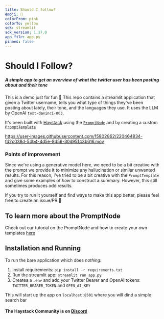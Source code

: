 ```yaml
---
title: Should I follow?
emoji: 🦄
colorFrom: pink
colorTo: yellow
sdk: streamlit
sdk_version: 1.17.0
app_file: app.py
pinned: false
---
```



# Should I Follow?

##### A simple app to get an overview of what the twitter user has been posting about and their tone

This is a demo just for fun 🥳
This repo contains a streamlit application that given a Twitter username, tells you what type of things they've been posting about lately, their tone, and the languages they use. It uses the LLM by OpenAI `text-davinci-003`.

It's been built with [Haystack](https://haystack.deepset.ai) using the [`PromptNode`](https://docs.haystack.deepset.ai/docs/prompt_node) and by creating a custom [`PromptTemplate`](https://docs.haystack.deepset.ai/docs/prompt_node#templates)

https://user-images.githubusercontent.com/15802862/220464834-f42c038d-54b4-4d5e-8d59-30d95143b616.mov


### Points of improvement

Since we're using a generative model here, we need to be a bit creative with the prompt we provide it to minimize any hallucination or similar unwanted results. For this reason, I've tried to be a bit creative with the `PromptTemplate` and give some examples of _how_ to construct a summary. However, this still sometimes produces odd results.

If you try to run it yourself and find ways to make this app better, please feel free to create an issue/PR 🙌

## To learn more about the PromptNode

Check out our tutorial on the PromptNode and how to create your own templates [here](https://haystack.deepset.ai/tutorials/21_customizing_promptnode)

## Installation and Running
To run the bare application which does _nothing_:
1. Install requirements:
`pip install -r requirements.txt`
2. Run the streamlit app:
`streamlit run app.py`
3. Createa a `.env` and add your Twitter Bearer and OpenAI tokens:
`TWITTER_BEARER_TOKEN` and `OPEN_AI_KEY`

This will start up the app on `localhost:8501` where you will dind a simple search bar

#### The Haystack Community is on [Discord](https://discord.com/invite/VBpFzsgRVF)

